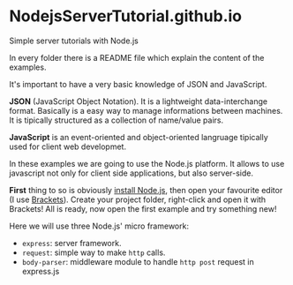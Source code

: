 # NodejsServerTutorial.github.io
Simple server tutorials with Node.js

In every folder there is a README file which explain the content of the examples.

It's important to have a very basic knowledge of JSON and JavaScript.

**JSON** (JavaScript Object Notation).
It is a lightweight data-interchange format. Basically is a easy way to manage informations between machines. It is tipically structured as a collection of name/value pairs. 

**JavaScript** is an event-oriented and object-oriented langruage tipically used for client web developmet. 

In these examples we are going to use the Node.js platform. It allows to use javascript not only for client side applications, but also server-side. 

**First** thing to so is obviously [install Node.js](https://nodejs.org/it/download/), then open your favourite editor (I use [Brackets](http://brackets.io/)). 
Create your project folder, right-click and open it with Brackets! 
All is ready, now open the first example and try something new!

Here we will use three Node.js' micro framework:
- `express`: server framework.
- `request`: simple way to make `http` calls.
- `body-parser`: middleware module to handle `http post` request in express.js
